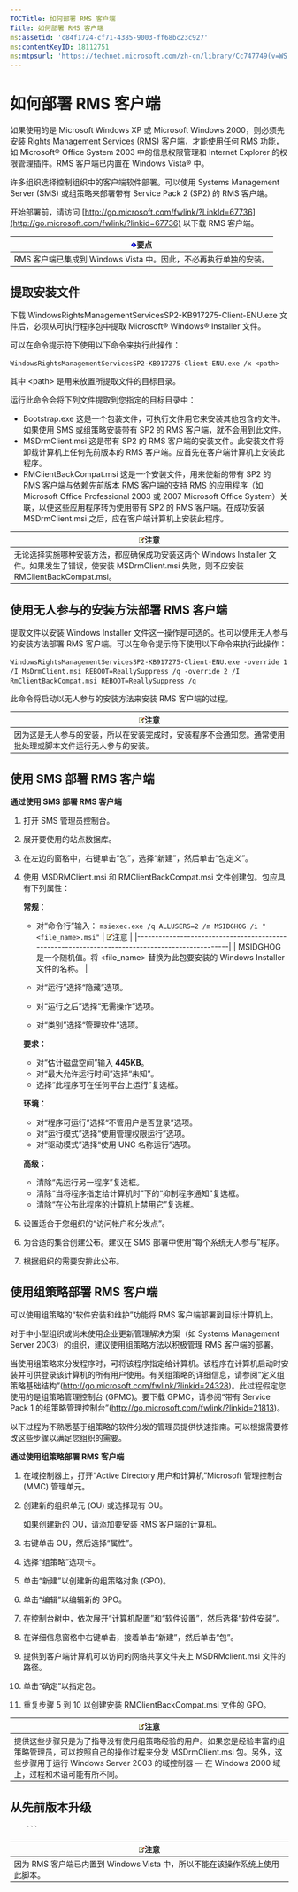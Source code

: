 ```yaml
---
TOCTitle: 如何部署 RMS 客户端
Title: 如何部署 RMS 客户端
ms:assetid: 'c84f1724-cf71-4385-9003-ff68bc23c927'
ms:contentKeyID: 18112751
ms:mtpsurl: 'https://technet.microsoft.com/zh-cn/library/Cc747749(v=WS.10)'
---
```


如何部署 RMS 客户端
===================

如果使用的是 Microsoft Windows XP 或 Microsoft Windows 2000，则必须先安装 Rights Management Services (RMS) 客户端，才能使用任何 RMS 功能，如 Microsoft® Office System 2003 中的信息权限管理和 Internet Explorer 的权限管理插件。RMS 客户端已内置在 Windows Vista® 中。

许多组织选择控制组织中的客户端软件部署。可以使用 Systems Management Server (SMS) 或组策略来部署带有 Service Pack 2 (SP2) 的 RMS 客户端。

开始部署前，请访问 [http://go.microsoft.com/fwlink/?LinkId=67736](http://go.microsoft.com/fwlink/?linkid=67736) 以下载 RMS 客户端。

| ![](images/Cc747749.Important(WS.10).gif)要点 |
|----------------------------------------------------------------------------|
| RMS 客户端已集成到 Windows Vista 中。因此，不必再执行单独的安装。          |

提取安装文件
------------

下载 WindowsRightsManagementServicesSP2-KB917275-Client-ENU.exe 文件后，必须从可执行程序包中提取 Microsoft® Windows® Installer 文件。

可以在命令提示符下使用以下命令来执行此操作：

`WindowsRightsManagementServicesSP2-KB917275-Client-ENU.exe /x <path>`

其中 &lt;path&gt; 是用来放置所提取文件的目标目录。

运行此命令会将下列文件提取到您指定的目标目录中：

-   Bootstrap.exe
    这是一个包装文件，可执行文件用它来安装其他包含的文件。如果使用 SMS 或组策略安装带有 SP2 的 RMS 客户端，就不会用到此文件。
-   MSDrmClient.msi
    这是带有 SP2 的 RMS 客户端的安装文件。此安装文件将卸载计算机上任何先前版本的 RMS 客户端。应首先在客户端计算机上安装此程序。
-   RMClientBackCompat.msi
    这是一个安装文件，用来使新的带有 SP2 的 RMS 客户端与依赖先前版本 RMS 客户端的支持 RMS 的应用程序（如 Microsoft Office Professional 2003 或 2007 Microsoft Office System）关联，以便这些应用程序转为使用带有 SP2 的 RMS 客户端。在成功安装 MSDrmClient.msi 之后，应在客户端计算机上安装此程序。

| ![](images/Cc747749.note(WS.10).gif)注意                                                                                     |
|-----------------------------------------------------------------------------------------------------------------------------------------------------------|
| 无论选择实施哪种安装方法，都应确保成功安装这两个 Windows Installer 文件。如果发生了错误，使安装 MSDrmClient.msi 失败，则不应安装 RMClientBackCompat.msi。 |

使用无人参与的安装方法部署 RMS 客户端
-------------------------------------

提取文件以安装 Windows Installer 文件这一操作是可选的。也可以使用无人参与的安装方法部署 RMS 客户端。可以在命令提示符下使用以下命令来执行此操作：

`WindowsRightsManagementServicesSP2-KB917275-Client-ENU.exe -override 1 /I MsDrmClient.msi REBOOT=ReallySuppress /q -override 2 /I RmClientBackCompat.msi REBOOT=ReallySuppress /q`

此命令将启动以无人参与的安装方法来安装 RMS 客户端的过程。

| ![](images/Cc747749.note(WS.10).gif)注意                                      |
|------------------------------------------------------------------------------------------------------------|
| 因为这是无人参与的安装，所以在安装完成时，安装程序不会通知您。通常使用批处理或脚本文件运行无人参与的安装。 |

使用 SMS 部署 RMS 客户端
------------------------

**通过使用 SMS 部署 RMS 客户端**
1.  打开 SMS 管理员控制台。

2.  展开要使用的站点数据库。

3.  在左边的窗格中，右键单击“包”，选择“新建”，然后单击“包定义”。

4.  使用 MSDRMClient.msi 和 RMClientBackCompat.msi 文件创建包。包应具有下列属性：

    **常规**：

    -   对“命令行”输入：
        `msiexec.exe /q ALLUSERS=2 /m MSIDGHOG /i "<file_name>.msi"`
        | ![](images/Cc747749.note(WS.10).gif)注意                          |
        |------------------------------------------------------------------------------------------------|
        | MSIDGHOG 是一个随机值。将 &lt;file\_name&gt; 替换为此包要安装的 Windows Installer 文件的名称。 |

    -   对“运行”选择“隐藏”选项。
    -   对“运行之后”选择“无需操作”选项。
    -   对“类别”选择“管理软件”选项。

    **要求：**

    -   对“估计磁盘空间”输入 **445KB**。
    -   对“最大允许运行时间”选择“未知”。
    -   选择“此程序可在任何平台上运行”复选框。

    **环境：**

    -   对“程序可运行”选择“不管用户是否登录”选项。
    -   对“运行模式”选择“使用管理权限运行”选项。
    -   对“驱动模式”选择“使用 UNC 名称运行”选项。

    **高级：**

    -   清除“先运行另一程序”复选框。
    -   清除“当将程序指定给计算机时”下的“抑制程序通知”复选框。
    -   清除“在公布此程序的计算机上禁用它”复选框。

5.  设置适合于您组织的“访问帐户和分发点”。

6.  为合适的集合创建公布。建议在 SMS 部署中使用“每个系统无人参与”程序。

7.  根据组织的需要安排此公布。

使用组策略部署 RMS 客户端
-------------------------

可以使用组策略的“软件安装和维护”功能将 RMS 客户端部署到目标计算机上。

对于中小型组织或尚未使用企业更新管理解决方案（如 Systems Management Server 2003）的组织，建议使用组策略方法以积极管理 RMS 客户端的部署。

当使用组策略来分发程序时，可将该程序指定给计算机。该程序在计算机启动时安装并可供登录该计算机的所有用户使用。有关组策略的详细信息，请参阅“定义组策略基础结构”(<http://go.microsoft.com/fwlink/?linkid=24328>)。此过程假定您使用的是组策略管理控制台 (GPMC)。要下载 GPMC，请参阅“带有 Service Pack 1 的组策略管理控制台”(<http://go.microsoft.com/fwlink/?linkid=21813>)。

以下过程为不熟悉基于组策略的软件分发的管理员提供快速指南。可以根据需要修改这些步骤以满足您组织的需要。

**通过使用组策略部署 RMS 客户端**
1.  在域控制器上，打开“Active Directory 用户和计算机”Microsoft 管理控制台 (MMC) 管理单元。

2.  创建新的组织单元 (OU) 或选择现有 OU。

    如果创建新的 OU，请添加要安装 RMS 客户端的计算机。

3.  右键单击 OU，然后选择“属性”。

4.  选择“组策略”选项卡。

5.  单击“新建”以创建新的组策略对象 (GPO)。

6.  单击“编辑”以编辑新的 GPO。

7.  在控制台树中，依次展开“计算机配置”和“软件设置”，然后选择“软件安装”。

8.  在详细信息窗格中右键单击，接着单击“新建”，然后单击“包”。

9.  提供到客户端计算机可以访问的网络共享文件夹上 MSDRMclient.msi 文件的路径。

10. 单击“确定”以指定包。

11. 重复步骤 5 到 10 以创建安装 RMClientBackCompat.msi 文件的 GPO。

| ![](images/Cc747749.note(WS.10).gif)注意                                                                                                                                                                     |
|-------------------------------------------------------------------------------------------------------------------------------------------------------------------------------------------------------------------------------------------|
| 提供这些步骤只是为了指导没有使用组策略经验的用户。如果您是经验丰富的组策略管理员，可以按照自己的操作过程来分发 MSDrmClient.msi 包。另外，这些步骤用于运行 Windows Server 2003 的域控制器 — 在 Windows 2000 域上，过程和术语可能有所不同。 |

从先前版本升级
--------------

        ```
| ![](images/Cc747749.note(WS.10).gif)注意        |
|------------------------------------------------------------------------------|
| 因为 RMS 客户端已内置到 Windows Vista 中，所以不能在该操作系统上使用此脚本。 |
